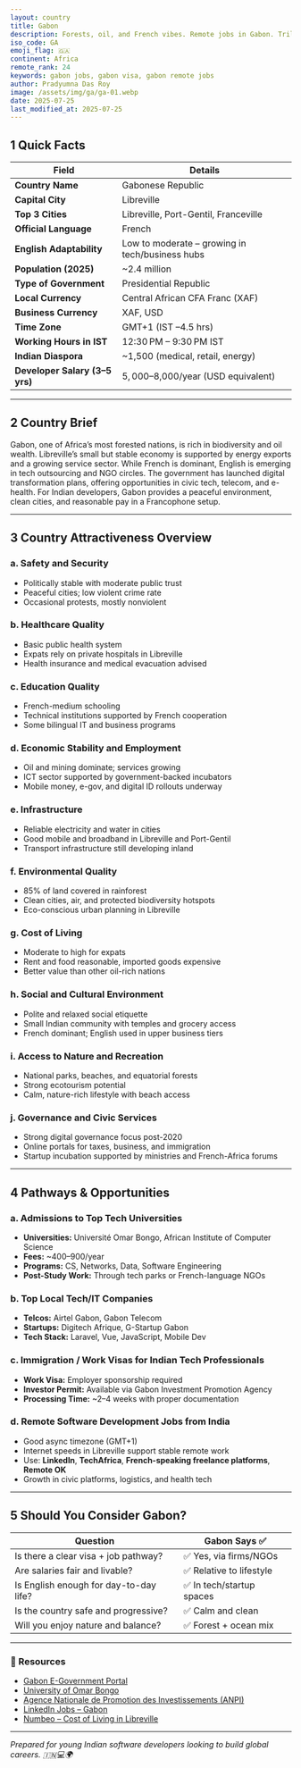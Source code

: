 ```yaml
---
layout: country
title: Gabon
description: Forests, oil, and French vibes. Remote jobs in Gabon. Trilp AI curated info. Indians in Gabon.
iso_code: GA
emoji_flag: 🇬🇦
continent: Africa
remote_rank: 24
keywords: gabon jobs, gabon visa, gabon remote jobs
author: Pradyumna Das Roy
image: /assets/img/ga/ga-01.webp
date: 2025-07-25
last_modified_at: 2025-07-25
---
```


## 1 Quick Facts

| Field                          | Details                                         |
| ------------------------------ | ----------------------------------------------- |
| **Country Name**               | Gabonese Republic                               |
| **Capital City**               | Libreville                                      |
| **Top 3 Cities**               | Libreville, Port-Gentil, Franceville            |
| **Official Language**          | French                                          |
| **English Adaptability**       | Low to moderate – growing in tech/business hubs |
| **Population (2025)**          | ~2.4 million                                    |
| **Type of Government**         | Presidential Republic                           |
| **Local Currency**             | Central African CFA Franc (XAF)                 |
| **Business Currency**          | XAF, USD                                        |
| **Time Zone**                  | GMT+1 (IST –4.5 hrs)                            |
| **Working Hours in IST**       | 12:30 PM – 9:30 PM IST                          |
| **Indian Diaspora**            | ~1,500 (medical, retail, energy)                |
| **Developer Salary (3–5 yrs)** | $5,000–$8,000/year (USD equivalent)             |

---

## 2 Country Brief

Gabon, one of Africa’s most forested nations, is rich in biodiversity and oil wealth. Libreville’s small but stable economy is supported by energy exports and a growing service sector. While French is dominant, English is emerging in tech outsourcing and NGO circles. The government has launched digital transformation plans, offering opportunities in civic tech, telecom, and e-health. For Indian developers, Gabon provides a peaceful environment, clean cities, and reasonable pay in a Francophone setup.

---

## 3 Country Attractiveness Overview

### a. Safety and Security

- Politically stable with moderate public trust
- Peaceful cities; low violent crime rate
- Occasional protests, mostly nonviolent

### b. Healthcare Quality

- Basic public health system
- Expats rely on private hospitals in Libreville
- Health insurance and medical evacuation advised

### c. Education Quality

- French-medium schooling
- Technical institutions supported by French cooperation
- Some bilingual IT and business programs

### d. Economic Stability and Employment

- Oil and mining dominate; services growing
- ICT sector supported by government-backed incubators
- Mobile money, e-gov, and digital ID rollouts underway

### e. Infrastructure

- Reliable electricity and water in cities
- Good mobile and broadband in Libreville and Port-Gentil
- Transport infrastructure still developing inland

### f. Environmental Quality

- 85% of land covered in rainforest
- Clean cities, air, and protected biodiversity hotspots
- Eco-conscious urban planning in Libreville

### g. Cost of Living

- Moderate to high for expats
- Rent and food reasonable, imported goods expensive
- Better value than other oil-rich nations

### h. Social and Cultural Environment

- Polite and relaxed social etiquette
- Small Indian community with temples and grocery access
- French dominant; English used in upper business tiers

### i. Access to Nature and Recreation

- National parks, beaches, and equatorial forests
- Strong ecotourism potential
- Calm, nature-rich lifestyle with beach access

### j. Governance and Civic Services

- Strong digital governance focus post-2020
- Online portals for taxes, business, and immigration
- Startup incubation supported by ministries and French-Africa forums

---

## 4 Pathways & Opportunities

### a. Admissions to Top Tech Universities

- **Universities:** Université Omar Bongo, African Institute of Computer Science
- **Fees:** ~$400–$900/year
- **Programs:** CS, Networks, Data, Software Engineering
- **Post-Study Work:** Through tech parks or French-language NGOs

### b. Top Local Tech/IT Companies

- **Telcos:** Airtel Gabon, Gabon Telecom
- **Startups:** Digitech Afrique, G-Startup Gabon
- **Tech Stack:** Laravel, Vue, JavaScript, Mobile Dev

### c. Immigration / Work Visas for Indian Tech Professionals

- **Work Visa:** Employer sponsorship required
- **Investor Permit:** Available via Gabon Investment Promotion Agency
- **Processing Time:** ~2–4 weeks with proper documentation

### d. Remote Software Development Jobs from India

- Good async timezone (GMT+1)
- Internet speeds in Libreville support stable remote work
- Use: **LinkedIn**, **TechAfrica**, **French-speaking freelance platforms**, **Remote OK**
- Growth in civic platforms, logistics, and health tech

---

## 5 Should You Consider Gabon?

| Question                               | Gabon Says ✅             |
| -------------------------------------- | ------------------------- |
| Is there a clear visa + job pathway?   | ✅ Yes, via firms/NGOs    |
| Are salaries fair and livable?         | ✅ Relative to lifestyle  |
| Is English enough for day-to-day life? | ✅ In tech/startup spaces |
| Is the country safe and progressive?   | ✅ Calm and clean         |
| Will you enjoy nature and balance?     | ✅ Forest + ocean mix     |

---

### 🔗 Resources

- [Gabon E-Government Portal](https://www.e-gabon.ga/)
- [University of Omar Bongo](https://www.uob.ga/)
- [Agence Nationale de Promotion des Investissements (ANPI)](https://www.anpi-gabon.ga/)
- [LinkedIn Jobs – Gabon](https://www.linkedin.com/jobs/search/?location=Gabon)
- [Numbeo – Cost of Living in Libreville](https://www.numbeo.com/cost-of-living/in/Libreville)

---

_Prepared for young Indian software developers looking to build global careers. 🇮🇳💻🌍_
